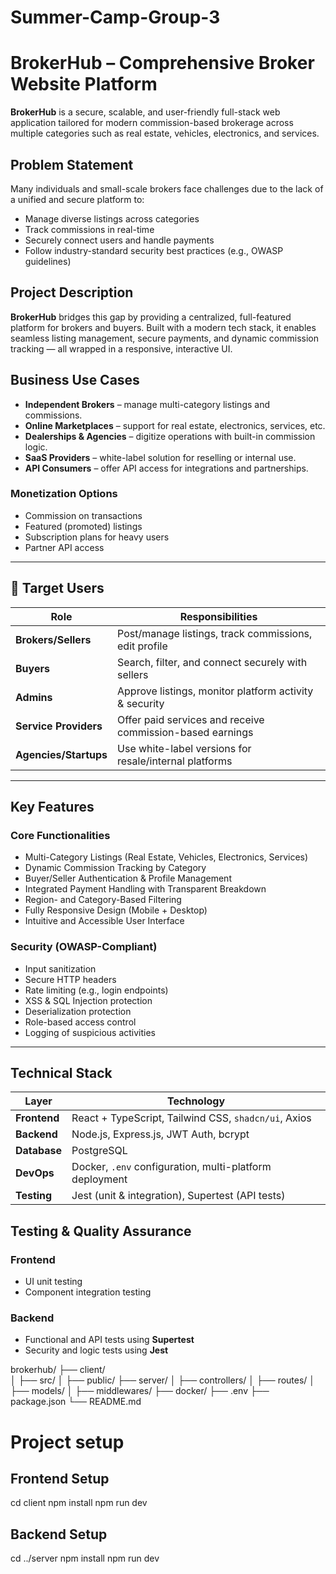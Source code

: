 # Summer-Camp-Group-3
# BrokerHub – Comprehensive Broker Website Platform

**BrokerHub** is a secure, scalable, and user-friendly full-stack web application tailored for modern commission-based brokerage across multiple categories such as real estate, vehicles, electronics, and services.


## Problem Statement

Many individuals and small-scale brokers face challenges due to the lack of a unified and secure platform to:
- Manage diverse listings across categories
- Track commissions in real-time
- Securely connect users and handle payments
- Follow industry-standard security best practices (e.g., OWASP guidelines)


## Project Description

**BrokerHub** bridges this gap by providing a centralized, full-featured platform for brokers and buyers. Built with a modern tech stack, it enables seamless listing management, secure payments, and dynamic commission tracking — all wrapped in a responsive, interactive UI.

## Business Use Cases

- **Independent Brokers** – manage multi-category listings and commissions.
- **Online Marketplaces** – support for real estate, electronics, services, etc.
- **Dealerships & Agencies** – digitize operations with built-in commission logic.
- **SaaS Providers** – white-label solution for reselling or internal use.
- **API Consumers** – offer API access for integrations and partnerships.

### Monetization Options
- Commission on transactions
- Featured (promoted) listings
- Subscription plans for heavy users
- Partner API access

---

## 👥 Target Users

| Role              | Responsibilities                                     |
|-------------------|------------------------------------------------------|
| **Brokers/Sellers** | Post/manage listings, track commissions, edit profile |
| **Buyers**        | Search, filter, and connect securely with sellers     |
| **Admins**        | Approve listings, monitor platform activity & security |
| **Service Providers** | Offer paid services and receive commission-based earnings |
| **Agencies/Startups** | Use white-label versions for resale/internal platforms |

---

##  Key Features

###  Core Functionalities
-  Multi-Category Listings (Real Estate, Vehicles, Electronics, Services)
-  Dynamic Commission Tracking by Category
-  Buyer/Seller Authentication & Profile Management
-  Integrated Payment Handling with Transparent Breakdown
-  Region- and Category-Based Filtering
-  Fully Responsive Design (Mobile + Desktop)
-  Intuitive and Accessible User Interface

### Security (OWASP-Compliant)
- Input sanitization
- Secure HTTP headers
- Rate limiting (e.g., login endpoints)
- XSS & SQL Injection protection
- Deserialization protection
- Role-based access control
- Logging of suspicious activities

---

##  Technical Stack

| Layer         | Technology                                                                 |
|---------------|------------------------------------------------------------------------------|
| **Frontend**  | React + TypeScript, Tailwind CSS, `shadcn/ui`, Axios                        |
| **Backend**   | Node.js, Express.js, JWT Auth, bcrypt                                       |
| **Database**  | PostgreSQL                                                                  |
| **DevOps**    | Docker, `.env` configuration, multi-platform deployment                     |
| **Testing**   | Jest (unit & integration), Supertest (API tests)                            |

##  Testing & Quality Assurance

### Frontend
- UI unit testing
- Component integration testing

### Backend
- Functional and API tests using **Supertest**
- Security and logic tests using **Jest**

brokerhub/
├── client/              
│   ├── src/
│   ├── public/
├── server/ 
│   ├── controllers/
│   ├── routes/
│   ├── models/
│   ├── middlewares/
├── docker/
├── .env
├── package.json
└── README.md

# Project setup 

## Frontend Setup
cd client
npm install
npm run dev

## Backend Setup
cd ../server
npm install
npm run dev
